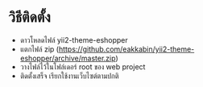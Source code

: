# วิธีติดตั้ง

- ดาวโหลดไฟล์ yii2-theme-eshopper 
- แตกไฟล์ zip (https://github.com/eakkabin/yii2-theme-eshopper/archive/master.zip)
- วางไฟล์ไว้ในโฟล์เดอร์ root ของ web project
- ติดตั้งเสร็จ เรียกใช้งานเว็บไซต์ตามปกติ